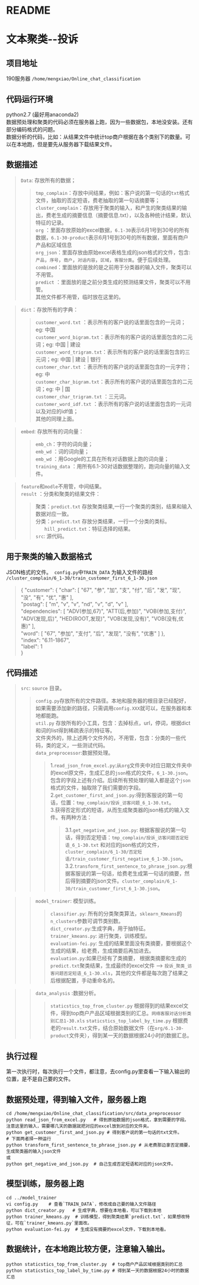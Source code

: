 # README
文本聚类--投诉
====
项目地址
----
190服务器  `/home/mengxiao/Online_chat_classification`<br>

代码运行环境
----
python2.7 (最好用anaconda2)<br>
数据预处理和聚类的代码必须在服务器上跑，因为一些数据包，本地没安装。还有部分编码格式的问题。<br>
数据分析的代码，比如：从结果文件中统计top商户根据在各个类别下的数量。可以在本地跑，但是要先从服务器下载结果文件。

数据描述
---
>`Data`: 存放所有的数据；<br>
>>`tmp_complain`：存放中间结果，例如：客户说的第一句话的`txt`格式文件，抽取的否定短语，费老抽取的第一句话摘要等；<br>
>>`cluster_complain`：存放用于聚类的输入，和产生的聚类结果的输出，费老生成的摘要信息（摘要信息.txt），以及各种统计结果，默认特征的记录。<br>
>>`org` ：里面存放原始的excel数据，`6.1-30`表示6月1号到30号的所有数据，`6.1-30-product`表示6月1号到30号的所有数据，里面有商户产品和区域信息<br>
>>`org_json`：里面存放由原始excel表格生成的json格式的文件，包含:`产品`，`序号`，`商户`，`对话内容`，`区域`，`客服分类`。便于后续处理。<br>
>>`combined`：里面放的是放的是之前用于分类器的输入文件，聚类可以不用管。<br>
>> `predict` ：里面放的是之前分类生成的预测结果文件，聚类可以不用管。<br>
>>其他文件都不用管，临时放在这里的。<br>

>`dict`：存放所有的字典：<br>
>> `customer_word.txt` ：表示所有的客户说的话里面包含的一元词； eg: 中国 <br>
>>`customer_word_bigram.txt`：表示所有的客户说的话里面包含的二元词；eg: 中国 | 建设 <br>
>> `customer_word_trigram.txt`：表示所有的客户说的话里面包含的三元词；eg: 中国 | 建设 | 银行 <br>
>> `customer_char.txt` ：表示所有的客户说的话里面包含的一元字符； eg: 中 <br>
>>`customer_char_bigram.txt`：表示所有的客户说的话里面包含的二元词；eg: 中 | 国 <br>
>>`customer_char_trigram.txt` ：三元词。<br>
>>`customer_word_idf.txt` ：表示所有的客户说的话里面包含的一元词以及对应的idf值；<br>
>>其他的同理上面。<br>

>`embed`: 存放所有的词向量：<br>
>> `emb_ch`：字符的词向量；<br>
>> `emb_wd` ：词的词向量；<br>
>> `emb_wd` ：用Google的工具在所有对话数据上跑的词向量；<br>
>> `training_data` ：用所有6.1-30对话数据整理的，跑词向量的输入文件。<br>

>`feature`和`modle`不用管，中间结果。<br>
>`result` ：分类和聚类的结果文件：<br>
>> 聚类：`predict.txt` 存放聚类结果,一行一个聚类的类别，结果和输入数据对应一致。<br>
>> 分类：`predict.txt` 存放分类结果，一行一个分类的类标。<br>
        `hill_predict.txt`：特征选择的结果。<br>
>`src`: 源代码。<br>
 
用于聚类的输入数据格式
----
JSON格式的文件。  `config.py`中`TRAIN_DATA` 为输入文件的路经 `/cluster_complain/6_1-30/train_customer_first_6_1-30.json` 
>{
    "customer": {
      "char": [
        "67", 
        "参", 
        "加", 
        "支", 
        "付", 
        "后", 
        "发", 
        "现", 
        "没", 
        "有", 
        "优", 
        "惠"
      ], <br>
      "postag": [
        "m", 
        "v", 
        "v", 
        "nd", 
        "v", 
        "d", 
        "v"
      ], <br>
      "dependencies": [
        "ADV(参加,67)", 
        "ATT(后,参加)", 
        "VOB(参加,支付)", 
        "ADV(发现,后)", 
        "HED(ROOT,发现)", 
        "VOB(发现,没有)", 
        "VOB(没有,优惠)"
      ], <br>
      "word": [
        "67", 
        "参加", 
        "支付", 
        "后", 
        "发现", 
        "没有", 
        "优惠"
      ]
    }, <br>
    "index": "6.11-1867", <br>
    "label": 1<br>
  }<br>

代码描述
---
>`src`: `source` 目录。<br>
>>`config.py`存放所有的文件路径。本地和服务器的根目录已经配好，如果需要添加新的路径，只需调用`config.XXX`就可以，在服务器和本地都能跑。<br>
>>`util.py` 存放所有的小工具，包含：去掉标点，url，停词，根据dict和词的list得到稀疏表示的特征等。<br>
>>文件夹外的，除上述两个文件外的，不用管，包含：分类的一些代码，类的定义，一些测试代码。<br>
>>`data_preprocessor`:数据预处理。<br>
>>>1.`read_json_from_excel.py`:从`org`文件夹中对应日期文件夹中的excel原文件，生成汇总的`json`格式的文件，`6_1-30.json`。包含的字段上述有介绍。后续所有预处理的输入都是这个`json`格式的文件，抽取除了我们需要的字段。<br>
>>>2.`get_customer_first_and_json.py`:得到客服说的第一句话，位置：`tmp_complain/投诉_访客问题_6_1-30.txt`。<br>
>>>3.获得否定形式的短语，从而生成聚类器的json格式的输入文件。有两种方法：<br>
>>>>3.1.`get_negative_and_json.py`: 根据客服说的第一句话，得到否定短语：`tmp_complain/投诉_访客问题否定短语_6_1-30.txt` 和对应的json格式的文件，`cluster_complain/6_1-30/否定短语/train_customer_first_negative_6_1-30.json`。<br>
>>>>3.2.`transform_first_sentence_to_phrase_json.py`:根据客服说的第一句话，给费老生成第一句话的摘要，然后得到摘要的json文件。`cluster_complain/6_1-30/train_customer_first_6_1-30.json`。<br>

>>`model_trainer`: 模型训练。<br>
>>>`classifier.py`: 所有的分类聚类算法，`sklearn_Kmeans`的`n_clusters`参数可调节类别数。<br>
>>>`dict_creator.py`:生成字典，用于抽特征。<br>
>>>`trainer_kmeans.py`: 进行聚类，训练模型。<br>
>>>`evaluation-fei.py`: 生成的结果里面没有类摘要，要根据这个生成的结果，给老费，生成摘要后再加进去。<br>
>>>`evaluation.py`:如果已经有了类摘要， 根据类摘要和生成的`predict.txt`聚类结果，生成最终的excel文件 --> `投诉_聚类_访客问题否定短语_6_1-30.xls`，其他的文件都是每次跑了结果之后根据配置，手动重命名的。<br>

>>`data_analysis` :数据分析。
>>> `staticstics_top_from_cluster.py` 根据得到的结果excel文件，得到top商户产品区域根据类别的汇总。`网络客服对话分析类别汇总1-30.xls`
>>> `staticstics_top_label_by_time.py` 根据费老的`result.txt`文件，结合原始数据文件（在`org/6.1-30-product`文件夹），得到某一天的数据根据24小时的数据汇总。


执行过程
----
第一次执行时，每次执行一个文件，都注意，去config.py里查看一下输入输出的位置，是不是自己要的文件。

## 数据预处理，得到输入文件，服务器上跑
```
cd /home/mengxiao/Online_chat_classification/src/data_preprocessor  
python read_json_from_excel.py   # 得到原始数据的json格式，拿到需要的字段。注意这里的输入，需要哪几天的数据就把对应的excel放到对应的文件夹。
python get_customer_first_and_json.py # 得到客户说的第一句话的txt文件。
# 下面两者择一种运行
python transform_first_sentence_to_phrase_json.py # 从老费那边拿否定摘要，生成聚类器的输入json文件
或
python get_negative_and_json.py  # 自己生成否定短语和对应的json文件。
```
## 模型训练，服务器上跑
```
cd ../model_trainer
vi config.py    # 查看`TRAIN_DATA`，修改成自己要的输入文件路径
python dict_creator.py   # 生成字典，想要在本地看，可以下载到本地
python trainer_kmeans.py  # 训练模型，得到聚类结果`predict.txt`，如果想改特征，可在`trainer_kmeans.py`里面改。
python evaluation-fei.py  # 生成没有摘要的excel文件，下载到本地看。
```

## 数据统计，在本地跑比较方便，注意输入输出。
```
python staticstics_top_from_cluster.py  # top商户产品区域根据类别的汇总
python staticstics_top_label_by_time.py # 得到某一天的数据根据24小时的数据汇总
```



